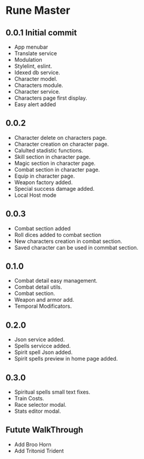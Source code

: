 # Rune Master
## 0.0.1 Initial commit
 - App menubar
 - Translate service
 - Modulation
 - Stylelint, eslint.
 - Idexed db service.
 - Character model.
 - Characters module.
 - Character service.
 - Characters page first display.
 - Easy alert added

## 0.0.2 
 - Character delete on characters page.
 - Character creation on character page.
 - Calulted stadistic functions.
 - Skill section in character page.
 - Magic section in character page.
 - Combat section in character page.
 - Equip in character page.
 - Weapon factory added.
 - Special success damage added.
 - Local Host mode

## 0.0.3 
- Combat section added
- Roll dices added to combat section
- New characters creation in combat section.
- Saved character can be used in commbat section.
  
## 0.1.0
- Combat detail easy management.
- Combat detail utils.
- Combat section.
- Weapon and armor add.
- Temporal Modificators.

## 0.2.0
- Json service added.
- Spells servicce added.
- Spirit spell Json added.
- Spirit spells preview in home page added.

## 0.3.0
 - Spiritual spells small text fixes.
 - Train Costs.
 - Race selector modal.
 - Stats editor modal.

## Futute WalkThrough 
- Add Broo Horn
- Add Tritonid Trident
